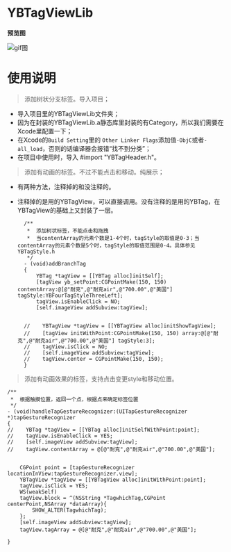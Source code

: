 # YBTagViewLib

**预览图**

![gif图](https://raw.githubusercontent.com/wangyingbo/YBTagViewLib/master/gif.gif)



使用说明
=======

> 添加树状分支标签。导入项目；


- 导入项目里的YBTagViewLib文件夹；
- 因为在封装的YBTagViewLib.a静态库里封装的有Category，所以我们需要在Xcode里配置一下；
- 在Xcode的`Build Setting`里的 `Other Linker Flags`添加值`-ObjC`或者`-all_load`，否则的话编译器会报错“找不到分类”；
- 在项目中使用时，导入 #import "YBTagHeader.h"。

> 添加有动画的标签。不过不能点击和移动。纯展示；

- 有两种方法，注释掉的和没注释的。
- 注释掉的是用的YBTagView，可以直接调用。没有注释的是用的YBTag，在YBTagView的基础上又封装了一层。



        /**
         *  添加树状标签，不能点击和拖拽
         *  当contentArray的元素个数是1-4个时，tagStyle的取值是0-3；当contentArray的元素个数是5个时，tagStyle的取值范围是0-4。具体参见YBTagStyle.h
         */
        - (void)addBranchTag
        {
            YBTag *tagView = [[YBTag alloc]initSelf];
            [tagView yb_setPoint:CGPointMake(150, 150) contentArray:@[@"耐克",@"耐克air",@"700.00",@"美国"] tagStyle:YBFourTagStyleThreeLeft];
            tagView.isEnableClick = NO;
            [self.imageView addSubview:tagView];
            
            
        //    YBTagView *tagView = [[YBTagView alloc]initShowTagView];
        //    [tagView initWithPoint:CGPointMake(150, 150) array:@[@"耐克",@"耐克air",@"700.00",@"美国"] tagStyle:3];
        //    tagView.isClick = NO;
        //    [self.imageView addSubview:tagView];
        //    tagView.center = CGPointMake(150, 150);
        }

> 添加有动画效果的标签，支持点击变更style和移动位置。
    
    /**
     *  根据触摸位置，返回一个点，根据点来确定标签位置
     */
    - (void)handleTapGestureRecognizer:(UITapGestureRecognizer *)tapGestureRecognizer
    {
    //    YBTag *tagView = [[YBTag alloc]initSelfWithPoint:point];
    //    tagView.isEnableClick = YES;
    //    [self.imageView addSubview:tagView];
    //    tagView.contentArray = @[@"耐克",@"耐克air",@"700.00",@"美国"];
        
        
        CGPoint point = [tapGestureRecognizer locationInView:tapGestureRecognizer.view];
        YBTagView *tagView = [[YBTagView alloc]initWithPoint:point];
        tagView.isClick = YES;
        WS(weakSelf)
        tagView.block = ^(NSString *TagwhichTag,CGPoint centerPoint,NSArray *dataArray){
            SHOW_ALTER(TagwhichTag);
        };
        [self.imageView addSubview:tagView];
        tagView.tagArray = @[@"耐克",@"耐克air",@"700.00",@"美国"];
        
    }


